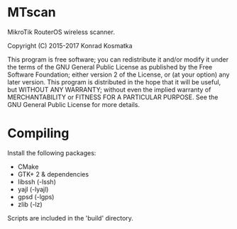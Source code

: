 MTscan
=======

MikroTik RouterOS wireless scanner.

Copyright (C) 2015-2017  Konrad Kosmatka

This program is free software; you can redistribute it and/or modify it under the terms of the GNU General Public License as published by the Free Software Foundation; either version 2 of the License, or (at your option) any later version.
This program is distributed in the hope that it will be useful, but WITHOUT ANY WARRANTY; without even the implied warranty of MERCHANTABILITY or FITNESS FOR A PARTICULAR PURPOSE. See the GNU General Public License for more details.

# Compiling
Install the following packages:

- CMake
- GTK+ 2 & dependencies
- libssh (-lssh)
- yajl (-lyajl)
- gpsd (-lgps)
- zlib (-lz)

Scripts are included in the 'build' directory.
